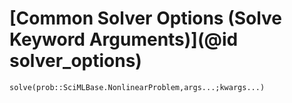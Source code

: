 # [Common Solver Options (Solve Keyword Arguments)](@id solver_options)

```@docs
solve(prob::SciMLBase.NonlinearProblem,args...;kwargs...)
```
